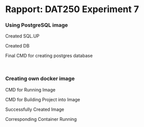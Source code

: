 # Rapport: DAT250 Experiment 7
<h3>Using PostgreSQL image</h3>
<p>Created SQL.UP<br></p>
<p>Created DB<br></p>
<p>Final CMD for creating postgres database<br></p>

<br>

<h3>Creating own docker image</h3>
<p>CMD for Running Image<br></p>
<p>CMD for Building Project into Image<br></p>
<p>Successfully Created Image<br></p>
<p>Corresponding Container Running<br></p>
